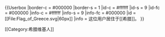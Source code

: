 {{Userbox
  |border-c = #000000
  |border-s = 1
  |id-c     = #ffffff
  |id-s     = 9
  |id-fc    = #000000
  |info-c   = #ffffff
  |info-s   = 9
  |info-fc  = #000000
  |id       = [[File:Flag_of_Greece.svg|60px]]
  |info     = 这位用户居住于[[希腊]]。
}}

[[Category:希腊维基人]]<noinclude>

</noinclude>